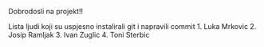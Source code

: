 Dobrodosli na projekt!!

Lista ljudi koji su uspjesno instalirali git i napravili commit
	1. Luka Mrkovic
	2. Josip Ramljak
	3. Ivan Zuglic
	4. Toni Sterbic

